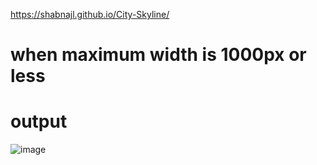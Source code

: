 https://shabnajl.github.io/City-Skyline/
# when maximum width is 1000px or less 
# output
![image](https://github.com/shabnajL/City-Skyline/assets/29945185/57e9d14f-6848-42e4-b552-5dcb262c779c)

